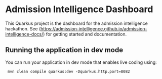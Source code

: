 # Admission Intelligence Dashboard 

This Quarkus project is the dashboard for the admission intelligence hackathon.
See (https://admission-intelligence.github.io/admission-intelligence-docs/) for getting started and documentation.

## Running the application in dev mode

You can run your application in dev mode that enables live coding using:
```
 mvn clean compile quarkus:dev -Dquarkus.http.port=8082

```
